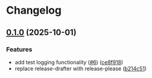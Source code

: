 # Changelog

## [0.1.0](https://github.com/bpavlo/awos-test/compare/v0.0.3...v0.1.0) (2025-10-01)


### Features

* add test logging functionality ([#6](https://github.com/bpavlo/awos-test/issues/6)) ([ce8f918](https://github.com/bpavlo/awos-test/commit/ce8f91817066c38ea46960a52f55f9a5b970969b))
* replace release-drafter with release-please ([b214c51](https://github.com/bpavlo/awos-test/commit/b214c51db9e0242ca3088c3525025c78c416f1bf))
